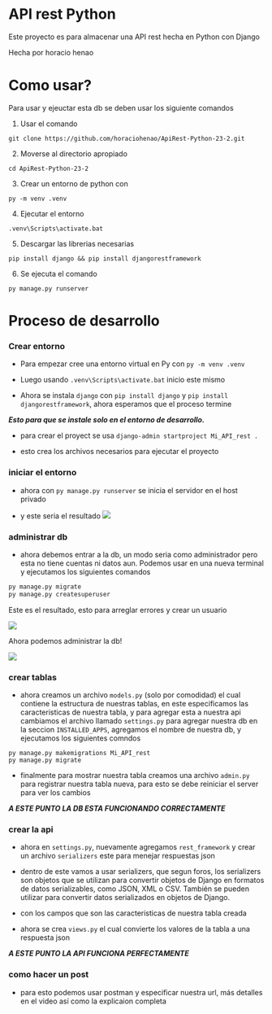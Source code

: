 # API rest Python

Este proyecto es para almacenar una API rest hecha en Python con Django

Hecha por horacio henao

# Como usar?

Para usar y ejeuctar esta db se deben usar los siguiente comandos

1. Usar el comando
 ```
 git clone https://github.com/horaciohenao/ApiRest-Python-23-2.git
 ```
 
2. Moverse al directorio apropiado
```
cd ApiRest-Python-23-2
```
 
3. Crear un entorno de python con 
```
py -m venv .venv
```

4. Ejecutar el entorno
```
.venv\Scripts\activate.bat
```

5. Descargar las librerias necesarias
```
pip install django && pip install djangorestframework
```

6. Se ejecuta el comando 
```
py manage.py runserver
```

# Proceso de desarrollo

### Crear entorno

- Para empezar cree una entorno virtual en Py con ``py -m venv .venv``

- Luego usando ``.venv\Scripts\activate.bat`` inicio este mismo

- Ahora se instala ``django`` con ``pip install django`` y ``pip install djangorestframework``, ahora esperamos que el proceso termine

***Esto para que se instale solo en el entorno de desarrollo.***

- para crear el proyect se usa ``django-admin startproject Mi_API_rest .``

- esto crea los archivos necesarios para ejecutar el proyecto

### iniciar el entorno

- ahora con ``py manage.py runserver`` se inicia el servidor en el host privado 

- y este seria el resultado
![](https://i.imgur.com/OOSuYny.png)

### administrar db

- ahora debemos entrar a la db, un modo seria como administrador pero esta no tiene cuentas ni datos aun. Podemos usar en una nueva terminal y ejecutamos los siguientes comandos
```py
py manage.py migrate
py manage.py createsuperuser
```
Este es el resultado, esto para arreglar errores y crear un usuario

![](https://i.imgur.com/8Mtsrcy.png)

Ahora podemos administrar la db!

![](https://i.imgur.com/cDCxgW3.png)

### crear tablas 

- ahora creamos un archivo ``models.py`` (solo por comodidad) el cual contiene la estructura de nuestras tablas, en este especificamos las caracteristicas de nuestra tabla, y para agregar esta a nuestra api cambiamos el archivo llamado ``settings.py`` para agregar nuestra db en la seccion ``INSTALLED_APPS``, agregamos el nombre de nuestra db, y ejecutamos los siguientes comndos

```
py manage.py makemigrations Mi_API_rest
py manage.py migrate
```

- finalmente para mostrar nuestra tabla creamos una archivo ``admin.py`` para registrar nuestra tabla nueva, para esto se debe reiniciar el server para ver los cambios
<!-- ![](https://i.imgur.com/4gfYT8o.png) -->

***A ESTE PUNTO LA DB ESTA FUNCIONANDO CORRECTAMENTE***

### crear la api

- ahora en ``settings.py``, nuevamente agregamos ``rest_framework`` y crear un archivo ``serializers`` este para menejar respuestas json

- dentro de este vamos a usar serializers, que segun foros,  los serializers son objetos que se utilizan para convertir objetos de Django en formatos de datos serializables, como JSON, XML o CSV. También se pueden utilizar para convertir datos serializados en objetos de Django.

- con los campos que son las caracteristicas de nuestra tabla creada

- ahora se crea ``views.py`` el cual convierte los valores de la tabla a una respuesta json

***A ESTE PUNTO LA API FUNCIONA PERFECTAMENTE***

### como hacer un post

- para esto podemos usar postman y especificar nuestra url, más detalles en el video así como la explicaion completa